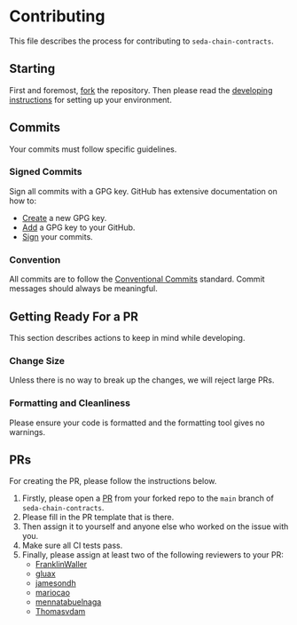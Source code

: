 # Contributing

This file describes the process for contributing to `seda-chain-contracts`.

## Starting

First and foremost, [fork](https://github.com/sedaprotocol/seda-chain-contracts/fork) the repository. Then please read the
[developing instructions](DEVELOPING.md) for setting up your environment.

## Commits

Your commits must follow specific guidelines.

### Signed Commits

Sign all commits with a GPG key. GitHub has extensive documentation on how to:

- [Create](https://docs.github.com/en/authentication/managing-commit-signature-verification/generating-a-new-gpg-key)
  a new GPG key.
- [Add](https://docs.github.com/en/authentication/managing-commit-signature-verification/A-a-gpg-key-to-your-github-account)
  a GPG key to your GitHub.
- [Sign](https://docs.github.com/en/authentication/managing-commit-signature-verification/A-a-gpg-key-to-your-github-account)
  your commits.

### Convention

All commits are to follow the
[Conventional Commits](https://www.conventionalcommits.org/en/v1.0.0/) standard.
Commit messages should always be meaningful.

## Getting Ready For a PR

This section describes actions to keep in mind while developing.

### Change Size

Unless there is no way to break up the changes, we will reject large PRs.

### Formatting and Cleanliness

Please ensure your code is formatted and the formatting tool gives no warnings.

## PRs

For creating the PR, please follow the instructions below.

1. Firstly, please open a
   [PR](https://github.com/SedaProtocol/seda-chain-contracts/compare) from your forked repo
   to the `main` branch of `seda-chain-contracts`.
2. Please fill in the PR template that is there.
3. Then assign it to yourself and anyone else who worked on the issue with you.
4. Make sure all CI tests pass.
5. Finally, please assign at least two of the following reviewers to your PR:
   - [FranklinWaller](https://github.com/FranklinWaller)
   - [gluax](https://github.com/gluax)
   - [jamesondh](https://github.com/jamesondh)
   - [mariocao](https://github.com/mariocao)
   - [mennatabuelnaga](https://github.com/mennatabuelnaga)
   - [Thomasvdam](https://github.com/Thomasvdam)
   